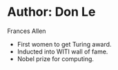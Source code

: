 # Author: Don Le
Frances Allen 
+ First women to get Turing award.
+ Inducted into WITI wall of fame.
+ Nobel prize for computing.
